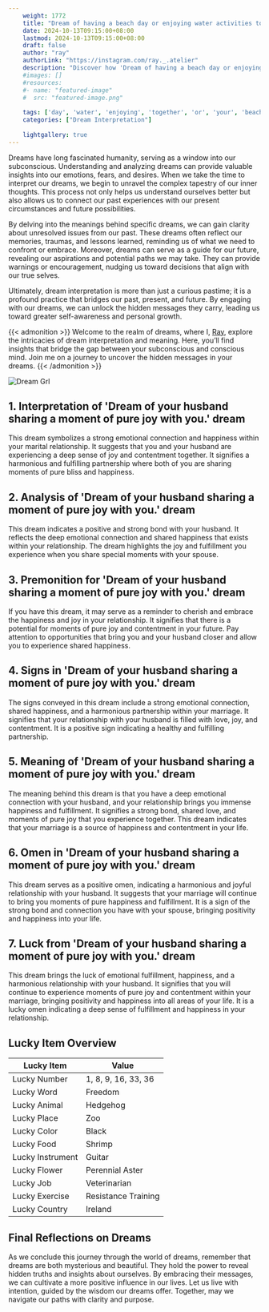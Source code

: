 ```yaml
---
    weight: 1772
    title: "Dream of having a beach day or enjoying water activities together with your boyfriend"  # Assuming 'title' column exists
    date: 2024-10-13T09:15:00+08:00
    lastmod: 2024-10-13T09:15:00+08:00
    draft: false
    author: "ray"
    authorLink: "https://instagram.com/ray._.atelier"
    description: "Discover how 'Dream of having a beach day or enjoying water activities together with your boyfriend' can interpret your future and uncover its significant meanings in your life."
    #images: []
    #resources:
    #- name: "featured-image"
    #  src: "featured-image.png"
    
    tags: ['day', 'water', 'enjoying', 'together', 'or', 'your', 'beach', 'activities', 'boyfriend', 'Dream', 'a', 'of', 'with', 'having']
    categories: ["Dream Interpretation"]
    
    lightgallery: true
---
```

    
Dreams have long fascinated humanity, serving as a window into our subconscious. Understanding and analyzing dreams can provide valuable insights into our emotions, fears, and desires. When we take the time to interpret our dreams, we begin to unravel the complex tapestry of our inner thoughts. This process not only helps us understand ourselves better but also allows us to connect our past experiences with our present circumstances and future possibilities.

By delving into the meanings behind specific dreams, we can gain clarity about unresolved issues from our past. These dreams often reflect our memories, traumas, and lessons learned, reminding us of what we need to confront or embrace. Moreover, dreams can serve as a guide for our future, revealing our aspirations and potential paths we may take. They can provide warnings or encouragement, nudging us toward decisions that align with our true selves.

Ultimately, dream interpretation is more than just a curious pastime; it is a profound practice that bridges our past, present, and future. By engaging with our dreams, we can unlock the hidden messages they carry, leading us toward greater self-awareness and personal growth.

{{< admonition >}}
Welcome to the realm of dreams, where I, [Ray](https://instagram.com/ray._.atelier), explore the intricacies of dream interpretation and meaning. Here, you’ll find insights that bridge the gap between your subconscious and conscious mind. Join me on a journey to uncover the hidden messages in your dreams.
{{< /admonition >}}

![Dream Grl](https://cdn.pixabay.com/photo/2017/11/02/03/35/gothic-2910057_1280.jpg "Dream Grl")

## 1. Interpretation of 'Dream of your husband sharing a moment of pure joy with you.' dream
 This dream symbolizes a strong emotional connection and happiness within your marital relationship. It suggests that you and your husband are experiencing a deep sense of joy and contentment together. It signifies a harmonious and fulfilling partnership where both of you are sharing moments of pure bliss and happiness.

## 2. Analysis of 'Dream of your husband sharing a moment of pure joy with you.' dream
 This dream indicates a positive and strong bond with your husband. It reflects the deep emotional connection and shared happiness that exists within your relationship. The dream highlights the joy and fulfillment you experience when you share special moments with your spouse.

## 3. Premonition for 'Dream of your husband sharing a moment of pure joy with you.' dream
 If you have this dream, it may serve as a reminder to cherish and embrace the happiness and joy in your relationship. It signifies that there is a potential for moments of pure joy and contentment in your future. Pay attention to opportunities that bring you and your husband closer and allow you to experience shared happiness.

## 4. Signs in 'Dream of your husband sharing a moment of pure joy with you.' dream
 The signs conveyed in this dream include a strong emotional connection, shared happiness, and a harmonious partnership within your marriage. It signifies that your relationship with your husband is filled with love, joy, and contentment. It is a positive sign indicating a healthy and fulfilling partnership.

## 5. Meaning of 'Dream of your husband sharing a moment of pure joy with you.' dream
 The meaning behind this dream is that you have a deep emotional connection with your husband, and your relationship brings you immense happiness and fulfillment. It signifies a strong bond, shared love, and moments of pure joy that you experience together. This dream indicates that your marriage is a source of happiness and contentment in your life.

## 6. Omen in 'Dream of your husband sharing a moment of pure joy with you.' dream
 This dream serves as a positive omen, indicating a harmonious and joyful relationship with your husband. It suggests that your marriage will continue to bring you moments of pure happiness and fulfillment. It is a sign of the strong bond and connection you have with your spouse, bringing positivity and happiness into your life.

## 7. Luck from 'Dream of your husband sharing a moment of pure joy with you.' dream
 This dream brings the luck of emotional fulfillment, happiness, and a harmonious relationship with your husband. It signifies that you will continue to experience moments of pure joy and contentment within your marriage, bringing positivity and happiness into all areas of your life. It is a lucky omen indicating a deep sense of fulfillment and happiness in your relationship.

## Lucky Item Overview
| Lucky Item          | Value              |
|---------------|--------------------|
| Lucky Number        | 1, 8, 9, 16, 33, 36  |
| Lucky Word          | Freedom |
| Lucky Animal        | Hedgehog |
| Lucky Place         | Zoo     |
| Lucky Color         | Black     |
| Lucky Food          | Shrimp      |
| Lucky Instrument    | Guitar |
| Lucky Flower        | Perennial Aster    |
| Lucky Job           | Veterinarian       |
| Lucky Exercise      | Resistance Training  |
| Lucky Country       | Ireland    |


##  Final Reflections on Dreams

As we conclude this journey through the world of dreams, remember that dreams are both mysterious and beautiful. They hold the power to reveal hidden truths and insights about ourselves. By embracing their messages, we can cultivate a more positive influence in our lives. Let us live with intention, guided by the wisdom our dreams offer. Together, may we navigate our paths with clarity and purpose.
